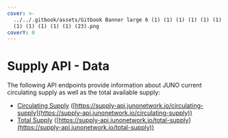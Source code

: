 ```yaml
---
cover: >-
  ../../.gitbook/assets/Gitbook Banner large 6 (1) (1) (1) (1) (1) (1) (1) (1)
  (1) (1) (1) (1) (1) (23).png
coverY: 0
---
```


# Supply API - Data

The following API endpoints provide information about JUNO current circulating supply as well as the total available supply:

* [Circulating Supply](https://supply-api.junonetwork.io/circulating-supply) ([https://supply-api.junonetwork.io/circulating-supply](https://supply-api.junonetwork.io/circulating-supply))
* [Total Supply](https://supply-api.junonetwork.io/total-supply) ([https://supply-api.junonetwork.io/total-supply](https://supply-api.junonetwork.io/total-supply))
